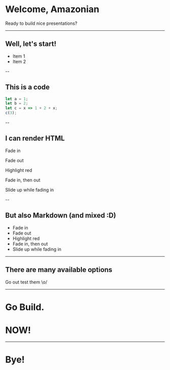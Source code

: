 <!-- .slide: data-background="/aws_reveal/backgrounds/nologo_pattern_white.png" -->

# Welcome, Amazonian

Ready to build nice presentations?

---
<!-- .slide: data-background="#ff9900" -->

## Well, let's start!

- Item 1 <!-- .element: class="fragment" data-fragment-index="2" -->
- Item 2 <!-- .element: class="fragment" data-fragment-index="1" -->

--

## This is a code

```js [1-2|3|4]
let a = 1;
let b = 2;
let c = x => 1 + 2 + x;
c(3);
```
--

## I can render HTML

<p class="fragment">Fade in</p>
<p class="fragment fade-out">Fade out</p>
<p class="fragment highlight-red">Highlight red</p>
<p class="fragment fade-in-then-out">Fade in, then out</p>
<p class="fragment fade-up">Slide up while fading in</p>

--

## But also Markdown (and mixed :D)

- Fade in <!-- .element: class="fragment" -->
- Fade out <!-- .element: class="fragment fade-out" -->
- Highlight red <!-- .element: class="fragment highlight-red" -->
- Fade in, then out <!-- .element: class="fragment fade-in-then-out" -->
- Slide up while fading in <!-- .element: class="fragment fade-up" -->

---

## There are many available options

Go out test them \o/

---

<!-- .slide: data-background-image="https://media.giphy.com/media/3ZALZoBtI1KJa/giphy.gif" -->

# Go Build. <!-- .element: class="fragment fg-white" -->

# NOW! <!-- .element: class="fragment fg-white" -->

---

# Bye!
